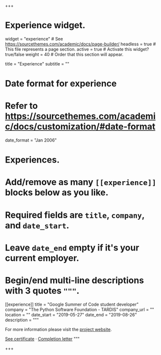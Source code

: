 +++
# Experience widget.
widget = "experience"  # See https://sourcethemes.com/academic/docs/page-builder/
headless = true  # This file represents a page section.
active = true  # Activate this widget? true/false
weight = 40  # Order that this section will appear.

title = "Experience"
subtitle = ""

# Date format for experience
#   Refer to https://sourcethemes.com/academic/docs/customization/#date-format
date_format = "Jan 2006"

# Experiences.
#   Add/remove as many `[[experience]]` blocks below as you like.
#   Required fields are `title`, `company`, and `date_start`.
#   Leave `date_end` empty if it's your current employer.
#   Begin/end multi-line descriptions with 3 quotes `"""`.
[[experience]]
  title = "Google Summer of Code student developer"
  company = "The Python Software Foundation - TARDIS"
  company_url = ""
  location = ""
  date_start = "2019-05-27"
  date_end = "2019-08-26"
  description = """

  For more information please visit the [project website](https://epassaro.github.io/gsoc19).
  
  [See certificate](files/certificate-gsoc19.pdf)  &#183;
  [Completion letter](files/completion-letter-gsoc19.pdf)
  """

+++
